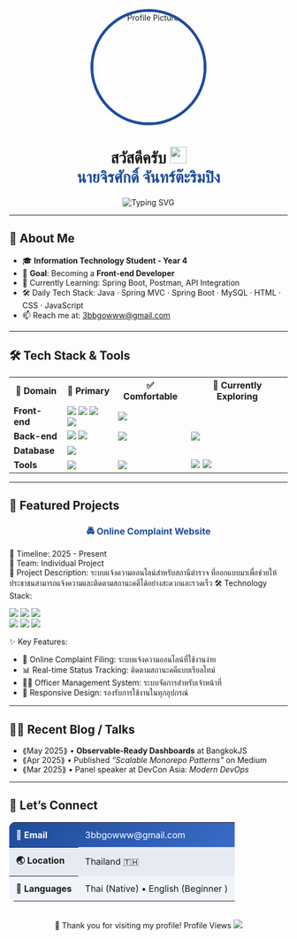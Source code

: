 <!-- Banner / Cover -->
<div align="center">
  <img src="https://avatars.githubusercontent.com/u/181174780?s=200&v=4" alt="Profile Picture" width="200" style="border-radius: 50%; border: 5px solid #1E4C9A;" />
</div>
<h1 align="center">
  สวัสดีครับ 
  <img height="30" src="https://em-content.zobj.net/thumbs/120/apple/354/waving-hand_1f44b.png" /> 
  <br/>
  <span style="color: #1E4C9A;">นายจิรศักดิ์ จันทร์ต๊ะริมปิง</span>
</h1>
<p align="center">
  <img src="https://readme-typing-svg.herokuapp.com?font=Kanit&size=25&duration=3000&pause=1000&color=1E4C9A&center=true&vCenter=true&width=600&lines=Front-end+Developer+🚀;" alt="Typing SVG" />
</p>


---

## 🚀 About Me
- 🎓 **Information Technology Student - Year 4**
- 🎯 **Goal**: Becoming a **Front-end Developer**
- 🌱 Currently Learning: Spring Boot, Postman, API Integration
- 🛠 Daily Tech Stack: Java · Spring MVC · Spring Boot · MySQL · HTML · CSS · JavaScript
- 📫 Reach me at: [3bbgowww@gmail.com](mailto:3bbgowww@gmail.com)

---

## 🛠️ Tech Stack & Tools
<table align="center">
  <tr>
    <th>🎯 Domain</th>
    <th>🚀 Primary</th>
    <th>✅ Comfortable</th>
    <th>📖 Currently Exploring</th>
  </tr>
  <tr>
    <td><strong>Front-end</strong></td>
    <td>
      <img src="https://img.shields.io/badge/HTML5-E34F26?style=flat-square&logo=html5&logoColor=white" />
      <img src="https://img.shields.io/badge/CSS3-1572B6?style=flat-square&logo=css3&logoColor=white" />
      <img src="https://img.shields.io/badge/JavaScript-F7DF1E?style=flat-square&logo=javascript&logoColor=black" />
      <img src="https://img.shields.io/badge/JSP-ED8B00?style=flat-square&logo=java&logoColor=white" />
    </td>
    <td>
       <img src="https://img.shields.io/badge/Eclipse-2C2255?style=flat-square&logo=eclipse&logoColor=white" />
    </td>
    <td>
    </td>
  </tr>
  <tr>
    <td><strong>Back-end</strong></td>
    <td>
      <img src="https://img.shields.io/badge/Java-007396?style=flat-square&logo=java&logoColor=white" />
      <img src="https://img.shields.io/badge/Spring_MVC-6DB33F?style=flat-square&logo=spring&logoColor=white" />
    </td>
    <td>
       <img src="https://img.shields.io/badge/Eclipse-2C2255?style=flat-square&logo=eclipse&logoColor=white" />
    </td>
    <td>
      <img src="https://img.shields.io/badge/Spring_Boot-6DB33F?style=flat-square&logo=springboot&logoColor=white" />
    </td>
  </tr>
  <tr>
    <td><strong>Database</strong></td>
    <td>
      <img src="https://img.shields.io/badge/MySQL-4479A1?style=flat-square&logo=mysql&logoColor=white" />
    </td>
    <td>
    </td>
    <td>
    </td>
  </tr>
  <tr>
    <td><strong>Tools</strong></td>
    <td>
      <img src="https://img.shields.io/badge/GitHub-181717?style=flat-square&logo=github&logoColor=white" />
    </td>
    <td>
      <img src="https://img.shields.io/badge/Git-F05032?style=flat-square&logo=git&logoColor=white" />
    </td>
    <td>
      <img src="https://img.shields.io/badge/Postman-FF6C37?style=flat-square&logo=postman&logoColor=white" />
      <img src="https://img.shields.io/badge/VS_Code-007ACC?style=flat-square&logo=visualstudiocode&logoColor=white" />
    </td>
  </tr>
</table>

---

## 📌 Featured Projects

<div align="center">
  <h3 style="color: #1E4C9A;">🚔 Online Complaint Website</h3>
</div>
📅 Timeline: 2025 - Present <br/>
👥 Team: Individual Project <br/>
🎯 Project Description:
ระบบแจ้งความออนไลน์สำหรับสถานีตำรวจ ที่ออกแบบมาเพื่อช่วยให้ประชาชนสามารถแจ้งความและติดตามสถานะคดีได้อย่างสะดวกและรวดเร็ว
🛠️ Technology Stack:
<p>
  <img src="https://img.shields.io/badge/HTML5-E34F26?style=for-the-badge&logo=html5&logoColor=white" />
  <img src="https://img.shields.io/badge/CSS3-1572B6?style=for-the-badge&logo=css3&logoColor=white" />
  <img src="https://img.shields.io/badge/JavaScript-F7DF1E?style=for-the-badge&logo=javascript&logoColor=black" />
  <br/>
  <img src="https://img.shields.io/badge/Spring_MVC-6DB33F?style=for-the-badge&logo=spring&logoColor=white" />
  <img src="https://img.shields.io/badge/MySQL-4479A1?style=for-the-badge&logo=mysql&logoColor=white" />
  <img src="https://img.shields.io/badge/Java-007396?style=for-the-badge&logo=java&logoColor=white" />
</p>
✨ Key Features:

- 📝 Online Complaint Filing: ระบบแจ้งความออนไลน์ที่ใช้งานง่าย
- 📊 Real-time Status Tracking: ติดตามสถานะคดีแบบเรียลไทม์
- 👮‍♂️ Officer Management System: ระบบจัดการสำหรับเจ้าหน้าที่
- 📱 Responsive Design: รองรับการใช้งานในทุกอุปกรณ์

---

## ✍🏻 Recent Blog / Talks
<!-- GH Action can automate this section; placeholder for manual list -->
- ⟪May 2025⟫ • **Observable-Ready Dashboards** at BangkokJS  
- ⟪Apr 2025⟫ • Published *“Scalable Monorepo Patterns”* on Medium  
- ⟪Mar 2025⟫ • Panel speaker at DevCon Asia: *Modern DevOps*

---

## 🤝 Let’s Connect
<table align="center" style="border-collapse: collapse; border-radius: 10px; overflow: hidden;">
  <tr style="background: linear-gradient(135deg, #1E4C9A, #3A6BC7); color: white;">
    <th style="padding: 12px; text-align: left;">📧 Email</th>
    <td style="padding: 12px;"><a href="mailto:3bbgowww@gmail.com" style="color: white; text-decoration: none;">3bbgowww@gmail.com</a></td>
  </tr>
  <tr style="background: rgba(30, 76, 154, 0.1);">
    <th style="padding: 12px; text-align: left;">🌏 Location</th>
    <td style="padding: 12px;">Thailand 🇹🇭</td>
  </tr>
  <tr style="background: rgba(30, 76, 154, 0.05);">
    <th style="padding: 12px; text-align: left;">💬 Languages</th>
    <td style="padding: 12px;">Thai (Native) • English (Beginner )</td>

</table>
<br/>


<div align="center">
🙏 Thank you for visiting my profile! Profile Views 
<img src="https://capsule-render.vercel.app/api?type=waving&color=1E4C9A&height=100&section=footer&text=Thank%20you!&fontSize=16&fontColor=ffffff&animation=twinkling" />
</div>









